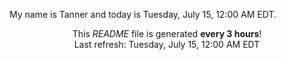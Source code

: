My name is Tanner and today is Tuesday, July 15, 12:00 AM EDT.

<p align="center">This <i>README</i> file is generated <b>every 3 hours</b>!</br>Last refresh: Tuesday, July 15, 12:00 AM EDT<br /></p>
